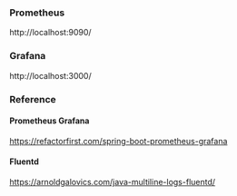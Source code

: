 ### Prometheus

http://localhost:9090/

### Grafana

http://localhost:3000/

### Reference

#### Prometheus Grafana

https://refactorfirst.com/spring-boot-prometheus-grafana

#### Fluentd

https://arnoldgalovics.com/java-multiline-logs-fluentd/
